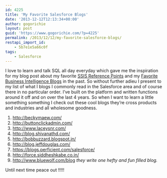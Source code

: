 ```yaml
---
id: 4225
title: 'My Favorite Salesforce Blogs'
date: '2013-12-12T12:13:34+00:00'
author: gogorichie
layout: post
guid: 'https://www.gogorichie.com/?p=4225'
permalink: /2013/12/12/my-favorite-salesforce-blogs/
restapi_import_id:
    - 5b7e1e5a66c0f
tags:
    - Salesforce
---
```


I love to learn and talk SQL all day everyday which gave me the inspiration for my blog post about my favorite [SSIS Reference Points](https://www.gogorichie.com/2010/10/ssis-reference-points/) and my [Favorite Business Intelligence Blogs](https://www.gogorichie.com/2010/10/bi-blogs/) in the past. So without further adieu I present to my list of what I blogs I commonly read in the Salesforce area and of course there in no particular order. I’ve built on the platform and written functions around it off and on over the last 4 years. So when I want to learn a little something something I check out these cool blogs they’re cross products and industries and all wholesome goodness.

1. <http://beckymaew.com/>
2. <http://buttonclickadmin.com/>
3. <http://www.laceysnr.com/>
4. <http://blog.shivanathd.com/>
5. <http://bobbuzzard.blogspot.in/>
6. <http://blog.jeffdouglas.com/>
7. <https://blogs.perficient.com/salesforce/>
8. <http://force.siddheshkabe.co.in/>
9. <http://www.bluewolf.com/blog> *they write one hefty and fun filled blog.*

Until next time peace out !!!!!